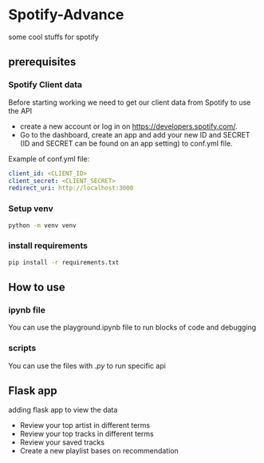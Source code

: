 # Spotify-Advance
some cool stuffs for spotify

## prerequisites
### Spotify Client data
Before starting working we need to get our client data from Spotify to use the API
- create a new account or log in on https://developers.spotify.com/.
- Go to the dashboard, create an app and add your new ID and SECRET (ID and SECRET can be found on an app setting) to conf.yml file.

Example of conf.yml file:
```yaml
client_id: <CLIENT_ID>
client_secret: <CLIENT_SECRET>
redirect_uri: http://localhost:3000
```

### Setup venv
```bash
python -m venv venv
```

### install requirements
```bash
pip install -r requirements.txt
```

## How to use
### ipynb file
You can use the playground.ipynb file to run blocks of code and debugging

### scripts
You can use the files with *.py* to run specific api

## Flask app
adding flask app to view the data
  - Review your top artist in different terms
  - Review your top tracks in different terms
  - Review your saved tracks
  - Create a new playlist bases on recommendation
